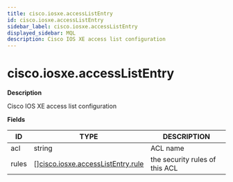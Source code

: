 ```yaml
---
title: cisco.iosxe.accessListEntry
id: cisco.iosxe.accessListEntry
sidebar_label: cisco.iosxe.accessListEntry
displayed_sidebar: MQL
description: Cisco IOS XE access list configuration
---
```


# cisco.iosxe.accessListEntry

**Description**

Cisco IOS XE access list configuration

**Fields**

| ID    | TYPE                                                                              | DESCRIPTION                    |
| ----- | --------------------------------------------------------------------------------- | ------------------------------ |
| acl   | string                                                                            | ACL name                       |
| rules | &#91;&#93;[cisco.iosxe.accessListEntry.rule](cisco.iosxe.accesslistentry.rule.md) | the security rules of this ACL |
